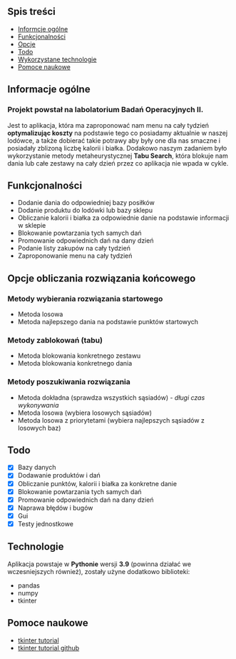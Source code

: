 ## Spis treści
* [Informcje ogólne](#informacje-ogólne)
* [Funkcjonalności](#funkcjonalności)
* [Opcje](#opcje-obliczania-rozwiązania-końcowego)
* [Todo](#Todo)
* [Wykorzystane technologie](#technologie)
* [Pomoce naukowe](#pomoce-naukowe)

## Informacje ogólne
### Projekt powstał na labolatorium Badań Operacyjnych II. 
Jest to aplikacja, która ma zaproponować nam menu na cały tydzień **optymalizując koszty** na podstawie tego co posiadamy aktualnie w naszej lodówce, 
a także dobierać takie potrawy aby były one dla nas smaczne i posiadały zblizoną liczbę kalorii i białka. 
Dodakowo naszym zadaniem było wykorzystanie metody metaheurystycznej **Tabu Search**, która blokuje nam dania lub całe zestawy na cały dzień przez co aplikacja nie wpada w cykle.

## Funkcjonalności
* Dodanie dania do odpowiedniej bazy posiłków
* Dodanie produktu do lodówki lub bazy sklepu
* Obliczanie kalorii i białka za odpowiednie danie na podstawie informacji w sklepie
* Blokowanie powtarzania tych samych dań 
* Promowanie odpowiednich dań na dany dzień 
* Podanie listy zakupów na cały tydzień
* Zaproponowanie menu na cały tydzień 

## Opcje obliczania rozwiązania końcowego

### Metody wybierania rozwiązania startowego
* Metoda losowa
* Metoda najlepszego dania na podstawie punktów startowych

### Metody zablokowań (tabu)
* Metoda blokowania konkretnego zestawu
* Metoda blokowania konkretnego dania 

### Metody poszukiwania rozwiązania
* Metoda dokładna (sprawdza wszystkich sąsiadów) - *długi czas wykonywania*
* Metoda losowa (wybiera losowych sąsiadów)
* Metoda losowa z priorytetami (wybiera najlepszych sąsiadów z losowych baz)

## Todo
- [x] Bazy danych 
- [x] Dodawanie produktów i dań 
- [x] Obliczanie punktów, kalorii i białka za konkretne danie
- [x] Blokowanie powtarzania tych samych dań 
- [x] Promowanie odpowiednich dań na dany dzień
- [x] Naprawa błędów i bugów
- [x] Gui
- [x] Testy jednostkowe

## Technologie
Aplikacja powstaje w **Pythonie** wersji **3.9** (powinna działać we wczesniejszych również), zostały użyne dodatkowo biblioteki:
* pandas
* numpy
* tkinter

## Pomoce naukowe
* [tkinter tutorial](https://www.youtube.com/watch?v=YXPyB4XeYLA&t=1820s)
* [tkinter tutorial github](https://github.com/flatplanet/Intro-To-TKinter-Youtube-Course)

 
 
